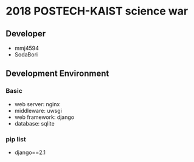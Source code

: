 # 2018 POSTECH-KAIST science war
## Developer
* mmj4594
* SodaBori

## Development Environment
### Basic
* web server: nginx
* middleware: uwsgi
* web framework: django
* database: sqlite

### pip list
* django==2.1